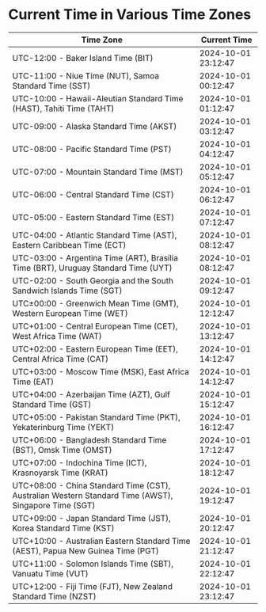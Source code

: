 # Current Time in Various Time Zones

| Time Zone | Current Time |
|-----------|--------------|
| UTC-12:00 - Baker Island Time (BIT) | 2024-10-01 23:12:47 |
| UTC-11:00 - Niue Time (NUT), Samoa Standard Time (SST) | 2024-10-01 00:12:47 |
| UTC-10:00 - Hawaii-Aleutian Standard Time (HAST), Tahiti Time (TAHT) | 2024-10-01 01:12:47 |
| UTC-09:00 - Alaska Standard Time (AKST) | 2024-10-01 03:12:47 |
| UTC-08:00 - Pacific Standard Time (PST) | 2024-10-01 04:12:47 |
| UTC-07:00 - Mountain Standard Time (MST) | 2024-10-01 05:12:47 |
| UTC-06:00 - Central Standard Time (CST) | 2024-10-01 06:12:47 |
| UTC-05:00 - Eastern Standard Time (EST) | 2024-10-01 07:12:47 |
| UTC-04:00 - Atlantic Standard Time (AST), Eastern Caribbean Time (ECT) | 2024-10-01 08:12:47 |
| UTC-03:00 - Argentina Time (ART), Brasília Time (BRT), Uruguay Standard Time (UYT) | 2024-10-01 08:12:47 |
| UTC-02:00 - South Georgia and the South Sandwich Islands Time (SGT) | 2024-10-01 09:12:47 |
| UTC±00:00 - Greenwich Mean Time (GMT), Western European Time (WET) | 2024-10-01 12:12:47 |
| UTC+01:00 - Central European Time (CET), West Africa Time (WAT) | 2024-10-01 13:12:47 |
| UTC+02:00 - Eastern European Time (EET), Central Africa Time (CAT) | 2024-10-01 14:12:47 |
| UTC+03:00 - Moscow Time (MSK), East Africa Time (EAT) | 2024-10-01 14:12:47 |
| UTC+04:00 - Azerbaijan Time (AZT), Gulf Standard Time (GST) | 2024-10-01 15:12:47 |
| UTC+05:00 - Pakistan Standard Time (PKT), Yekaterinburg Time (YEKT) | 2024-10-01 16:12:47 |
| UTC+06:00 - Bangladesh Standard Time (BST), Omsk Time (OMST) | 2024-10-01 17:12:47 |
| UTC+07:00 - Indochina Time (ICT), Krasnoyarsk Time (KRAT) | 2024-10-01 18:12:47 |
| UTC+08:00 - China Standard Time (CST), Australian Western Standard Time (AWST), Singapore Time (SGT) | 2024-10-01 19:12:47 |
| UTC+09:00 - Japan Standard Time (JST), Korea Standard Time (KST) | 2024-10-01 20:12:47 |
| UTC+10:00 - Australian Eastern Standard Time (AEST), Papua New Guinea Time (PGT) | 2024-10-01 21:12:47 |
| UTC+11:00 - Solomon Islands Time (SBT), Vanuatu Time (VUT) | 2024-10-01 22:12:47 |
| UTC+12:00 - Fiji Time (FJT), New Zealand Standard Time (NZST) | 2024-10-01 23:12:47 |
